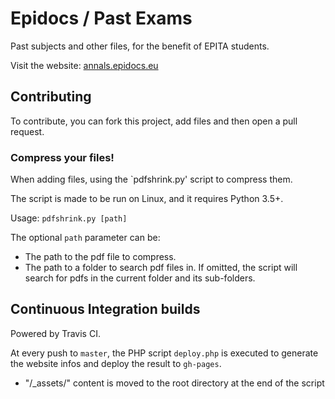 # Epidocs / Past Exams

Past subjects and other files, for the benefit of EPITA students.

Visit the website: [annals.epidocs.eu](https://annals.epidocs.eu/)


## Contributing

To contribute, you can fork this project, add files and then open a pull request.

### Compress your files!

When adding files, using the `pdfshrink.py' script to compress them.

The script is made to be run on Linux, and it requires Python 3.5+.

Usage: `pdfshrink.py [path]`

The optional `path` parameter can be:
- The path to the pdf file to compress.
- The path to a folder to search pdf files in.
If omitted, the script will search for pdfs in the current folder and its sub-folders.


## Continuous Integration builds

Powered by Travis CI.

At every push to `master`, the PHP script `deploy.php` is executed to generate the website infos and deploy the result to `gh-pages`.

- "/_assets/" content is moved to the root directory at the end of the script

